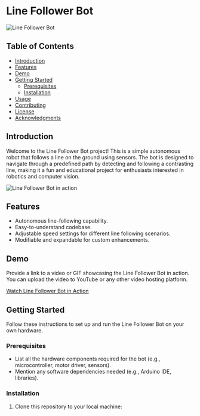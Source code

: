 # Line Follower Bot

![Line Follower Bot](/path/to/your/image.png)

## Table of Contents

- [Introduction](#introduction)
- [Features](#features)
- [Demo](#demo)
- [Getting Started](#getting-started)
  - [Prerequisites](#prerequisites)
  - [Installation](#installation)
- [Usage](#usage)
- [Contributing](#contributing)
- [License](#license)
- [Acknowledgments](#acknowledgments)

## Introduction

Welcome to the Line Follower Bot project! This is a simple autonomous robot that follows a line on the ground using sensors. The bot is designed to navigate through a predefined path by detecting and following a contrasting line, making it a fun and educational project for enthusiasts interested in robotics and computer vision.

![Line Follower Bot in action](/path/to/your/line-follower-gif.gif)

## Features

- Autonomous line-following capability.
- Easy-to-understand codebase.
- Adjustable speed settings for different line following scenarios.
- Modifiable and expandable for custom enhancements.

## Demo

Provide a link to a video or GIF showcasing the Line Follower Bot in action. You can upload the video to YouTube or any other video hosting platform.

[Watch Line Follower Bot in Action](https://www.youtube.com/your_video_link)

## Getting Started

Follow these instructions to set up and run the Line Follower Bot on your own hardware.

### Prerequisites

- List all the hardware components required for the bot (e.g., microcontroller, motor driver, sensors).
- Mention any software dependencies needed (e.g., Arduino IDE, libraries).

### Installation

1. Clone this repository to your local machine:

